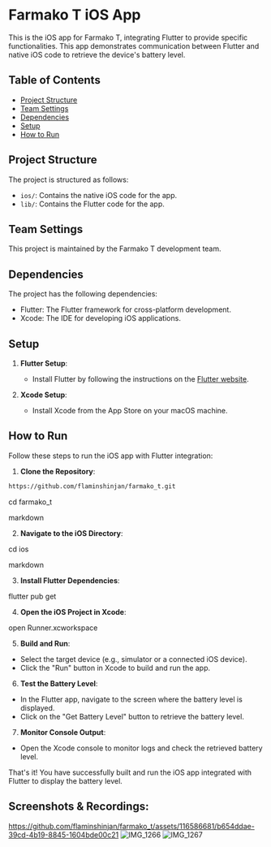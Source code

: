 # Farmako T iOS App

This is the iOS app for Farmako T, integrating Flutter to provide specific functionalities. This app demonstrates communication between Flutter and native iOS code to retrieve the device's battery level.

## Table of Contents

- [Project Structure](#project-structure)
- [Team Settings](#team-settings)
- [Dependencies](#dependencies)
- [Setup](#setup)
- [How to Run](#how-to-run)

## Project Structure

The project is structured as follows:

- `ios/`: Contains the native iOS code for the app.
- `lib/`: Contains the Flutter code for the app.

## Team Settings

This project is maintained by the Farmako T development team.

## Dependencies

The project has the following dependencies:

- Flutter: The Flutter framework for cross-platform development.
- Xcode: The IDE for developing iOS applications.

## Setup

1. **Flutter Setup**:
   - Install Flutter by following the instructions on the [Flutter website](https://flutter.dev/docs/get-started/install).

2. **Xcode Setup**:
   - Install Xcode from the App Store on your macOS machine.

## How to Run

Follow these steps to run the iOS app with Flutter integration:

1. **Clone the Repository**:
```bash
https://github.com/flaminshinjan/farmako_t.git
```
cd farmako_t

markdown


2. **Navigate to the iOS Directory**:

cd ios

markdown


3. **Install Flutter Dependencies**:

flutter pub get



4. **Open the iOS Project in Xcode**:

open Runner.xcworkspace



5. **Build and Run**:
- Select the target device (e.g., simulator or a connected iOS device).
- Click the "Run" button in Xcode to build and run the app.

6. **Test the Battery Level**:
- In the Flutter app, navigate to the screen where the battery level is displayed.
- Click on the "Get Battery Level" button to retrieve the battery level.

7. **Monitor Console Output**:
- Open the Xcode console to monitor logs and check the retrieved battery level.

That's it! You have successfully built and run the iOS app integrated with Flutter to display the battery level.

## Screenshots & Recordings:

https://github.com/flaminshinjan/farmako_t/assets/116586681/b654ddae-39cd-4b19-8845-1604bde00c21
![IMG_1266](https://github.com/flaminshinjan/farmako_t/assets/116586681/5e7706fa-7934-461b-9171-0e6d005ac565)
![IMG_1267](https://github.com/flaminshinjan/farmako_t/assets/116586681/eefc6d57-d36b-47e5-b043-dd09ab8bf3bf)

